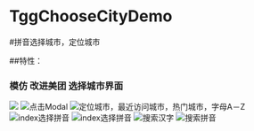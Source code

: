 # TggChooseCityDemo
#拼音选择城市，定位城市

##特性：
### 模仿 改进美团 选择城市界面
![](http://chuantu.biz/t2/20/1448336111x-1376440232.png)
![点击Modal](http://test.clzx521.com/app/fetch/2016-1-29/upload_acbd5a7a550ac2083a0327c8309c401b.PNG)
![定位城市，最近访问城市，热门城市，字母A－Z](http://test.clzx521.com/app/fetch/2016-1-29/upload_c57ccd56bb73658b41eba362c83c05c7.PNG)
![index选择拼音](http://test.clzx521.com/app/fetch/2016-1-29/upload_01b50081bf4886ec94edfb3ea9121339.PNG)
![index选择拼音](http://test.clzx521.com/app/fetch/2016-1-29/upload_68b135a1d55d047c343caf8605e65aaa.PNG)
![搜索汉字](http://test.clzx521.com/app/fetch/2016-1-29/upload_63c0d277c7aecc2aeb39a22f0e7359bb.PNG)
![搜索拼音](http://test.clzx521.com/app/fetch/2016-1-29/upload_5b66fa7bad0520bb1fdf54175841f53f.PNG)
